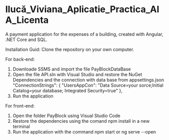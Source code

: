 # Ilucă_Viviana_Aplicatie_Practica_AIA_Licenta

A payment application for the expenses of a building, created with Angular, .NET Core and SQL.

Installation Guid: Clone the repository on your own computer.

For back-end:
   1. Downloade SSMS and import the file PayBlockDataBase
   2. Open the file API.sln with Visual Studio and restore the NuGet Dependencies and the connection with data base from appsettings.json
      "ConnectionStrings": {
       "UsersAppCon": "Data Source=your sorce;Initial Catalog=your database; Integrated Security=true"
      },
   4. Run the application

For front-end:
   1. Open the folder PayBlock using Visual Studio Code
   2. Restore the dependencies using the comand npm install in a new terminal
   3. Run the application with the command npm start or ng serve --open
